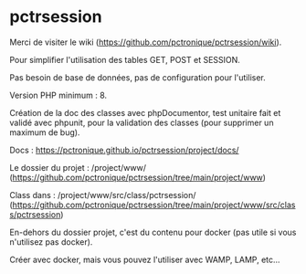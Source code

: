 # pctrsession

Merci de visiter le wiki (https://github.com/pctronique/pctrsession/wiki).

Pour simplifier l'utilisation des tables GET, POST et SESSION.

Pas besoin de base de données, pas de configuration pour l'utiliser.

Version PHP minimum : 8.

Création de la doc des classes avec phpDocumentor, test unitaire fait et validé avec phpunit, pour la validation des classes (pour supprimer un maximum de bug).

Docs : https://pctronique.github.io/pctrsession/project/docs/

Le dossier du projet : /project/www/ (https://github.com/pctronique/pctrsession/tree/main/project/www)

Class dans : /project/www/src/class/pctrsession/ (https://github.com/pctronique/pctrsession/tree/main/project/www/src/class/pctrsession)

En-dehors du dossier projet, c'est du contenu pour docker (pas utile si vous n'utilisez pas docker).

Créer avec docker, mais vous pouvez l'utiliser avec WAMP, LAMP, etc...
